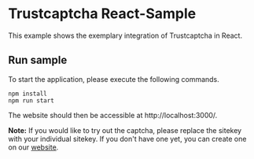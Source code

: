 # Trustcaptcha React-Sample

This example shows the exemplary integration of Trustcaptcha in React.


## Run sample

To start the application, please execute the following commands.

```shell
npm install
npm run start
```

The website should then be accessible at http://localhost:3000/.

**Note:** If you would like to try out the captcha, please replace the sitekey with your individual sitekey. If you don't have one yet, you can create one on our [website](https://dashboard.trustcaptcha.com/en/captchas/dashboard).
